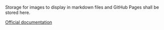 Storage for images to display in markdown files and GitHub Pages shall be stored here.

[Official documentation](https://help.github.com/articles/relative-links-in-readmes/)